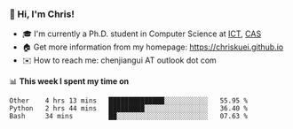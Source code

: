 ### 👋 Hi, I'm Chris!

<!--
**Chriskuei/Chriskuei** is a ✨ _special_ ✨ repository because its `README.md` (this file) appears on your GitHub profile.

Here are some ideas to get you started:

- 🔭 I’m currently working on ...
- 🌱 I’m currently learning ...
- 👯 I’m looking to collaborate on ...
- 🤔 I’m looking for help with ...
- 💬 Ask me about ...
- 📫 How to reach me: ...
- 😄 Pronouns: ...
- ⚡ Fun fact: ...
-->

- 🎓 I'm currently a Ph.D. student in Computer Science at [ICT](http://www.ict.ac.cn), [CAS](https://www.ucas.ac.cn)
- 🏠 Get more information from my homepage: https://chriskuei.github.io
- ✉️ How to reach me: chenjiangui AT outlook dot com

📊 **This week I spent my time on**

<!--START_SECTION:waka-->
```text
Other    4 hrs 13 mins   ██████████████░░░░░░░░░░░   55.95 % 
Python   2 hrs 44 mins   █████████░░░░░░░░░░░░░░░░   36.40 % 
Bash     34 mins         ██░░░░░░░░░░░░░░░░░░░░░░░   07.63 % 
```
<!--END_SECTION:waka-->
